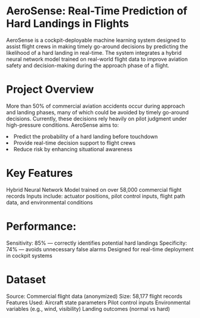 # AeroSense: Real-Time Prediction of Hard Landings in Flights

AeroSense is a cockpit-deployable machine learning system designed to assist flight crews in making timely go-around decisions by predicting the likelihood of a hard landing in real-time. The system integrates a hybrid neural network model trained on real-world flight data to improve aviation safety and decision-making during the approach phase of a flight.

# Project Overview

More than 50% of commercial aviation accidents occur during approach and landing phases, many of which could be avoided by timely go-around decisions. Currently, these decisions rely heavily on pilot judgment under high-pressure conditions.
AeroSense aims to:
<li>Predict the probability of a hard landing before touchdown
<li>Provide real-time decision support to flight crews
<li>Reduce risk by enhancing situational awareness

# Key Features

Hybrid Neural Network Model trained on over 58,000 commercial flight records
Inputs include: actuator positions, pilot control inputs, flight path data, and environmental conditions

# Performance:

Sensitivity: 85% — correctly identifies potential hard landings
Specificity: 74% — avoids unnecessary false alarms
Designed for real-time deployment in cockpit systems

# Dataset

Source: Commercial flight data (anonymized)
Size: 58,177 flight records
Features Used:
Aircraft state parameters
Pilot control inputs
Environmental variables (e.g., wind, visibility)
Landing outcomes (normal vs hard)

